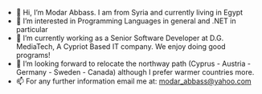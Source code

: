 - 👋 Hi, I’m Modar Abbass. I am from Syria and currently living in Egypt
- 👀 I’m interested in Programming Languages in general and .NET in particular
- 🌱 I’m currently working as a Senior Software Developer at D.G. MediaTech, A Cypriot Based IT company. We enjoy doing good programs!
- 💞️ I’m looking forward to relocate the northway path (Cyprus - Austria - Germany - Sweden - Canada) although I prefer warmer countries more.
- 📫 For any further information email me at: modar_abbass@yahoo.com

<!---
mmodar/mmodar is a ✨ special ✨ repository because its `README.md` (this file) appears on your GitHub profile.
You can click the Preview link to take a look at your changes.
--->
